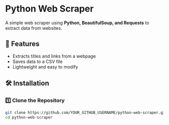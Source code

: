 # Python Web Scraper

A simple web scraper using **Python, BeautifulSoup, and Requests** to extract data from websites.

## 📌 Features
- Extracts titles and links from a webpage
- Saves data to a CSV file
- Lightweight and easy to modify

## 🛠 Installation

### 1️⃣ Clone the Repository
```sh
git clone https://github.com/YOUR_GITHUB_USERNAME/python-web-scraper.git
cd python-web-scraper
